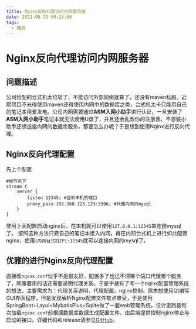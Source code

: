 ```yaml
---
title: Nginx反向代理访问内网服务器
date: 2021-06-10 00:28:00
tags:
  - 瞎搞
---
```


# Nginx反向代理访问内网服务器

## 问题描述

​    公司给配的台式机太垃圾了，不能访问外部网络就算了，还没有maven私服。近期项目不光得使用maven还得使用内网中的数据库之类，台式机太卡只能用自己的笔记本用爱发电。公司内网需要通过**ASM入网小助手**进行认证，一旦安装了**ASM入网小助手**笔记本就无法使用U盘了，并且还会乱改你的注册表。不想装小助手还想连接内网的数据库服务，那要怎么办呢？于是想到使用Nginx进行反向代理。

## Nginx反向代理配置

先上个配置

```nginx
#根节点下
stream {
    server {
        listen 12345; #监听本机的端口
        proxy_pass 192.168.123.123:3306; #代理内网的mysql
    }
}
```

使用上面配置启动nginx后，在本机就可以使用`127.0.0.1:12345`来连接mysql了。
按照这种方法只要自己的笔记本接入内网，再在内网台式机上进行如此配置nginx，使用`[内网台式机IP]:12345`就可以连接内网的mysql了。

## 优雅的进行Nginx反向代理配置

​    直接改`nginx.conf`似乎不是很友好，配置多了也记不清哪个端口代理哪个服务了，同事要用的话还需要说明代理关系。于是乎就有了写一个nginx配置管理系统的想法，主要需求为：代理关系说明、代理配置、nginx控制。原本想使用Qt编写GUI界面程序，但是发现解析Nginx配置文件有点难受，于是使用SpringBoot+Layui+MybatisPlus+Sqlite做了一套web管理系统。设计思路是每次加载`nginx.conf`前根据数据库数据生成配置文件，由后端提供控制nginx停止与启动的接口。详细代码和release请参见[GitHub](https://github.com/lovexy-fun/reverse-proxy)。